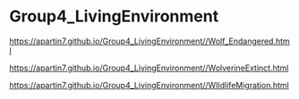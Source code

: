 # Group4_LivingEnvironment

https://apartin7.github.io/Group4_LivingEnvironment//Wolf_Endangered.html

https://apartin7.github.io/Group4_LivingEnvironment//WolverineExtinct.html

https://apartin7.github.io/Group4_LivingEnvironment//WIldlifeMigration.html
